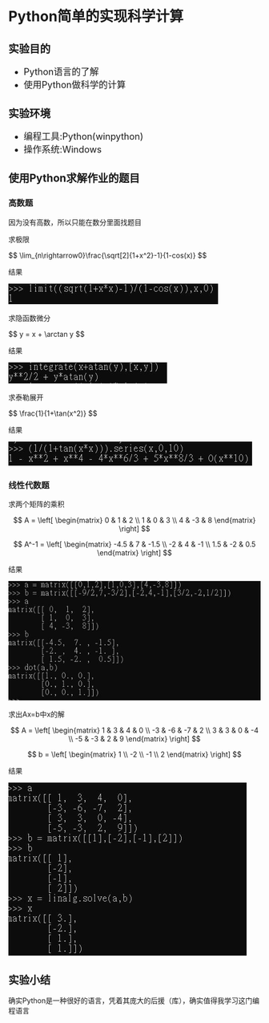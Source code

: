 <h1>Python简单的实现科学计算</h1>

<h2>实验目的</h2>
<ul style="font-size:18px">
    <li>Python语言的了解</li>
    <li>使用Python做科学的计算</li>
</ul>

<h2>实验环境</h2>
<ul style="font-size:18px">
    <li>编程工具:Python(winpython)</li>
    <li>操作系统:Windows</li>
</ul>

<h2>使用Python求解作业的题目</h2>
<h3>高数题</h3>
<p>因为没有高数，所以只能在数分里面找题目</p>
<p>求极限</p>
$$ \lim_{n\rightarrow0}\frac{\sqrt[2]{1+x^2}-1}{1-cos(x)} $$

<p>结果</p>
<img src="images/limit.jpg">
<p>求隐函数微分</p>
$$ y = x + \arctan y $$

<p>结果</p>
<img src="images/integrate.jpg">

<p>求泰勒展开</p>
$$ \frac{1}{1+\tan(x^2)} $$

<p>结果</p>
<img src="images/talor.jpg">

<h3>线性代数题</h3>
<p>求两个矩阵的乘积</p>

$$ A = \left[
   \begin{matrix}
   0 & 1 & 2 \\
   1 & 0 & 3 \\
   4 & -3 & 8 
   \end{matrix}
   \right]  
$$
   
$$ A^-1 = \left[
   \begin{matrix}
   -4.5 & 7 & -1.5 \\
   -2 & 4 & -1 \\
   1.5 & -2 & 0.5
   \end{matrix}
   \right]
$$

<p>结果</p>
<img src="images/matrix1.jpg">

<p>求出Ax=b中x的解</p>

$$ A = \left[
        \begin{matrix}
        1 & 3 & 4 & 0 \\
        -3 & -6 & -7 & 2 \\
        3 & 3 & 0 & -4 \\
        -5 & -3 & 2 & 9
        \end{matrix}
        \right]
$$

$$ b = \left[
       \begin{matrix}
       1 \\
       -2 \\
       -1 \\
       2
       \end{matrix}
       \right]
$$ 

<p>结果</p>
<img src="images/matrix2.jpg">

<h2>实验小结</h2>
<p>确实Python是一种很好的语言，凭着其庞大的后援（库），确实值得我学习这门编程语言</p>

